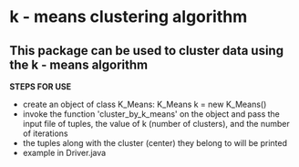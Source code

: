 k - means clustering algorithm
=====================

This package can be used to cluster data using the k - means algorithm
---------------------


**STEPS FOR USE**

- create an object of class K_Means: K_Means k = new K_Means()
- invoke the function 'cluster_by_k_means' on the object and pass the input file of tuples, the value of k (number of clusters), and the number of iterations
- the tuples along with the cluster (center) they belong to will be printed
- example in Driver.java 






